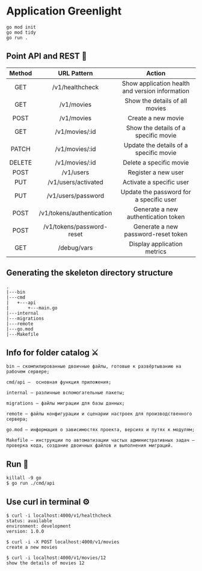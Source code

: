 # Application Greenlight

```
go mod init
go mod tidy
go run .
```

## Point API and REST 👾

| Method | URL Pattern | Action |
| :---:   | :---: | :---: |
| GET | /v1/healthcheck   | Show application health and version information |
| GET | /v1/movies  | Show the details of all movies |
| POST | /v1/movies   | Create a new movie |
| GET | /v1/movies/:id   | Show the details of a specific movie |
| PATCH | /v1/movies/:id   | Update the details of a specific movie |
| DELETE | /v1/movies/:id  | Delete a specific movie |
| POST | /v1/users  | Register a new user |
| PUT | /v1/users/activated  | Activate a specific user |
| PUT | /v1/users/password  | Update the password for a specific user |
| POST | /v1/tokens/authentication  | Generate a new authentication token |
| POST | /v1/tokens/password-reset  | Generate a new password-reset token |
| GET | /debug/vars  | Display application metrics |

## Generating the skeleton directory structure

```
.
|---bin
|---cmd
|   +---api
|       +---main.go
|---internal
|---migrations
|---remote
|---go.mod
|---Makefile
```

## Info for folder catalog ⚔️

```
bin — скомпилированные двоичные файлы, готовые к развёртыванию на рабочем сервере;

cmd/api —  основная функция приложения;

internal — различные вспомогательные пакеты;

migrations — файлы миграции для базы данных;

remote — файлы конфигурации и сценарии настроек для производственного сервера;

go.mod — информация о зависимостях проекта, версиях и путях к модулям;

Makefile — инструкции по автоматизации частых административных задач — проверка кода, создание двоичных файлов и выполнения миграций.
```

## Run 🚀

```
killall -9 go
$ go run ./cmd/api
```



## Use curl in terminal ⚙️

```
$ curl -i localhost:4000/v1/healthcheck
status: available
environment: development
version: 1.0.0

$ curl -i -X POST localhost:4000/v1/movies
create a new movies

$ curl -i localhost:4000/v1/movies/12
show the details of movies 12
```